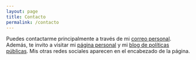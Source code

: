 ```yaml
---
layout: page
title: Contacto
permalink: /contacto
---
```


Puedes contactarme principalmente a través de mi [correo personal](mailto:hfarfaneto@pm.me). Además, te invito a visitar mi [página personal](https://www.haroldfarfanreto.com) y mi [blog de políticas públicas](https://www.haroldfarfanreto.org). Mis otras redes sociales aparecen en el encabezado de la página.
